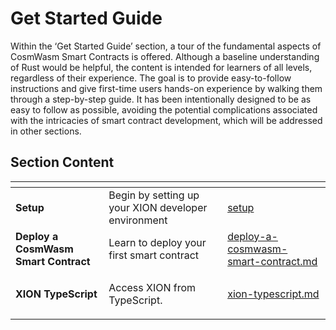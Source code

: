 # Get Started Guide

Within the ‘Get Started Guide’ section, a tour of the fundamental aspects of CosmWasm Smart Contracts is offered. Although a baseline understanding of Rust would be helpful, the content is intended for learners of all levels, regardless of their experience. The goal is to provide easy-to-follow instructions and give first-time users hands-on experience by walking them through a step-by-step guide. It has been intentionally designed to be as easy to follow as possible, avoiding the potential complications associated with the intricacies of smart contract development, which will be addressed in other sections.

## Section Content

<table data-view="cards"><thead><tr><th></th><th></th><th></th><th data-hidden data-card-target data-type="content-ref"></th></tr></thead><tbody><tr><td><strong>Setup</strong><br></td><td>Begin by setting up your XION developer environment</td><td></td><td><a href="setup/">setup</a></td></tr><tr><td><strong>Deploy a CosmWasm Smart Contract</strong></td><td>Learn to deploy your first smart contract</td><td></td><td><a href="deploy-a-cosmwasm-smart-contract.md">deploy-a-cosmwasm-smart-contract.md</a></td></tr><tr><td><strong>XION TypeScript</strong></td><td><p></p><p>Access XION from TypeScript.</p></td><td></td><td><a href="xion-typescript.md">xion-typescript.md</a></td></tr></tbody></table>

